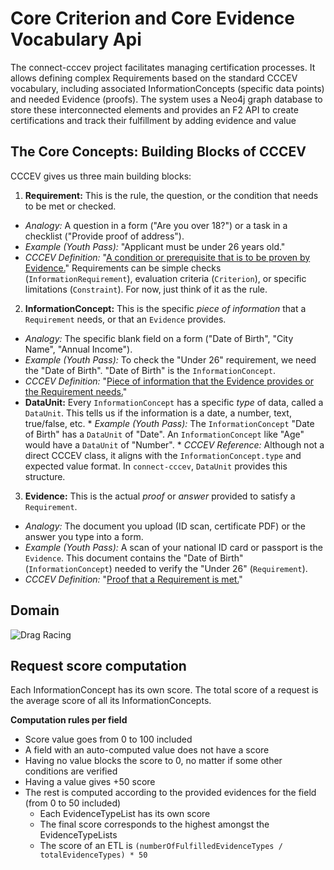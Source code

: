 # Core Criterion and Core Evidence Vocabulary Api

The connect-cccev project facilitates managing certification processes. It allows defining complex Requirements based on the standard CCCEV vocabulary, including associated InformationConcepts (specific data points) and needed Evidence (proofs). The system uses a Neo4j graph database to store these interconnected elements and provides an F2 API to create certifications and track their fulfillment by adding evidence and value


## The Core Concepts: Building Blocks of CCCEV

CCCEV gives us three main building blocks:

1.  **Requirement:** This is the rule, the question, or the condition that needs to be met or checked.
  *   *Analogy:* A question in a form ("Are you over 18?") or a task in a checklist ("Provide proof of address").
  *   *Example (Youth Pass):* "Applicant must be under 26 years old."
  *   *CCCEV Definition:* "[A condition or prerequisite that is to be proven by Evidence.](https://semiceu.github.io/CCCEV/releases/2.00/#Requirement)" Requirements can be simple checks (`InformationRequirement`), evaluation criteria (`Criterion`), or specific limitations (`Constraint`). For now, just think of it as the rule.

2.  **InformationConcept:** This is the specific *piece of information* that a `Requirement` needs, or that an `Evidence` provides.
  *   *Analogy:* The specific blank field on a form ("Date of Birth", "City Name", "Annual Income").
  *   *Example (Youth Pass):* To check the "Under 26" requirement, we need the "Date of Birth". "Date of Birth" is the `InformationConcept`.
  *   *CCCEV Definition:* "[Piece of information that the Evidence provides or the Requirement needs.](https://semiceu.github.io/CCCEV/releases/2.00/#Information%20Concept)"
  *   **DataUnit:** Every `InformationConcept` has a specific *type* of data, called a `DataUnit`. This tells us if the information is a date, a number, text, true/false, etc.
    *   *Example (Youth Pass):* The `InformationConcept` "Date of Birth" has a `DataUnit` of "Date". An `InformationConcept` like "Age" would have a `DataUnit` of "Number".
    *   *CCCEV Reference:* Although not a direct CCCEV class, it aligns with the `InformationConcept.type` and expected value format. In `connect-cccev`, `DataUnit` provides this structure.

3.  **Evidence:** This is the actual *proof* or *answer* provided to satisfy a `Requirement`.
  *   *Analogy:* The document you upload (ID scan, certificate PDF) or the answer you type into a form.
  *   *Example (Youth Pass):* A scan of your national ID card or passport is the `Evidence`. This document contains the "Date of Birth" (`InformationConcept`) needed to verify the "Under 26" (`Requirement`).
  *   *CCCEV Definition:* "[Proof that a Requirement is met.](https://semiceu.github.io/CCCEV/releases/2.00/#Evidence)"


## Domain
![Drag Racing](https://semiceu.github.io/CCCEV/releases/2.00/html/overview.jpg)


## Request score computation

Each InformationConcept has its own score. The total score of a request is the average score of all its
InformationConcepts.

**Computation rules per field**

- Score value goes from 0 to 100 included
- A field with an auto-computed value does not have a score
- Having no value blocks the score to 0, no matter if some other conditions are verified
- Having a value gives +50 score
- The rest is computed according to the provided evidences for the field (from 0 to 50 included)
    - Each EvidenceTypeList has its own score
    - The final score corresponds to the highest amongst the EvidenceTypeLists
    - The score of an ETL is `(numberOfFulfilledEvidenceTypes / totalEvidenceTypes) * 50`
